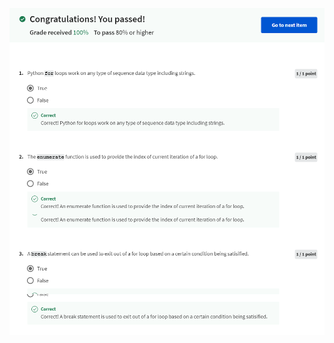 ![](https://github.com/CrypticFate5/Meta-Back-End-Developer-Professional-Certificate/blob/main/C2-%20Programming%20in%20Python/W-1/Practice%20Quiz-%20Self-review:%20Use%20control%20flow%20and%20loops%20to%20solve%20a%20problem/ss2.png)
